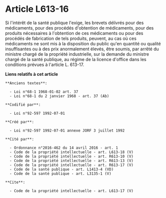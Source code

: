 # Article L613-16

Si l'intérêt de la santé publique l'exige, les brevets délivrés pour des médicaments, pour des procédés d'obtention de
médicaments, pour des produits nécessaires à l'obtention de ces médicaments ou pour des procédés de fabrication de tels
produits, peuvent, au cas où ces médicaments ne sont mis à la disposition du public qu'en quantité ou qualité insuffisantes
ou à des prix anormalement élevés, être soumis, par arrêté du ministre chargé de la propriété industrielle, sur la demande du
ministre chargé de la santé publique, au régime de la licence d'office dans les conditions prévues à l'article L. 613-17.

**Liens relatifs à cet article**

	**Anciens textes**:

	  - Loi n°68-1 1968-01-02 art. 37
	  - Loi n°68-1 du 2 janvier 1968 - art. 37 (Ab)

	**Codifié par**:

	  - Loi n°92-597 1992-07-01

	**Créé par**:

	  - Loi n°92-597 1992-07-01 annexe JORF 3 juillet 1992

	**Cité par**:

	  - Ordonnance n°2016-462 du 14 avril 2016 - art. 1
	  - Code de la propriété intellectuelle - art. L613-18 (V)
	  - Code de la propriété intellectuelle - art. R613-10 (V)
	  - Code de la propriété intellectuelle - art. R613-13 (V)
	  - Code de la propriété intellectuelle - art. R613-17 (V)
	  - Code de la santé publique - art. L1413-4 (VD)
	  - Code de la santé publique - art. L3135-1 (V)

	**Cite**:

	  - Code de la propriété intellectuelle - art. L613-17 (V)
